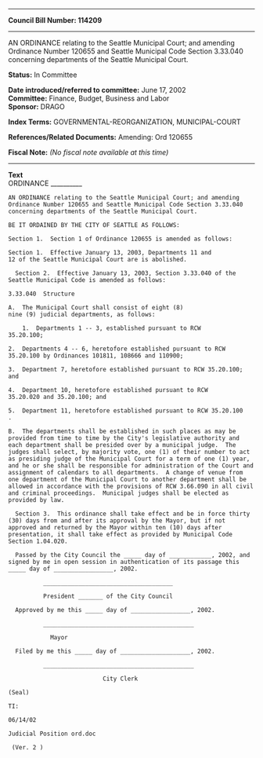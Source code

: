 * * * * *  
  
**Council Bill Number: [](#h0)[](#h2)114209**  
  
* * * * *  
  
AN ORDINANCE relating to the Seattle Municipal Court; and amending Ordinance Number 120655 and Seattle Municipal Code Section 3.33.040 concerning departments of the Seattle Municipal Court.  
  
**Status:** In Committee   
  
**Date introduced/referred to committee:** June 17, 2002   
**Committee:** Finance, Budget, Business and Labor   
**Sponsor:** DRAGO   
  
**Index Terms:** GOVERNMENTAL-REORGANIZATION, MUNICIPAL-COURT  
  
**References/Related Documents:** Amending: Ord 120655  
  
**Fiscal Note:** *(No fiscal note available at this time)*  
  
* * * * *  
  
**Text**  
    ORDINANCE __________  
  
    AN ORDINANCE relating to the Seattle Municipal Court; and amending  
    Ordinance Number 120655 and Seattle Municipal Code Section 3.33.040  
    concerning departments of the Seattle Municipal Court.  
  
    BE IT ORDAINED BY THE CITY OF SEATTLE AS FOLLOWS:  
  
    Section 1.  Section 1 of Ordinance 120655 is amended as follows:  
  
    Section 1.  Effective January 13, 2003, Departments 11 and  
    12 of the Seattle Municipal Court are is abolished.  
  
      Section 2.  Effective January 13, 2003, Section 3.33.040 of the  
    Seattle Municipal Code is amended as follows:  
  
    3.33.040  Structure  
  
    A.  The Municipal Court shall consist of eight (8)   
    nine (9) judicial departments, as follows:  
  
        1.  Departments 1 -- 3, established pursuant to RCW  
    35.20.100;  
  
    2.  Departments 4 -- 6, heretofore established pursuant to RCW  
    35.20.100 by Ordinances 101811, 108666 and 110900;  
  
    3.  Department 7, heretofore established pursuant to RCW 35.20.100;  
    and  
  
    4.  Department 10, heretofore established pursuant to RCW  
    35.20.020 and 35.20.100; and  
  
    5.  Department 11, heretofore established pursuant to RCW 35.20.100  
    .  
  
    B.  The departments shall be established in such places as may be  
    provided from time to time by the City's legislative authority and  
    each department shall be presided over by a municipal judge.  The  
    judges shall select, by majority vote, one (1) of their number to act  
    as presiding judge of the Municipal Court for a term of one (1) year,  
    and he or she shall be responsible for administration of the Court and  
    assignment of calendars to all departments.  A change of venue from  
    one department of the Municipal Court to another department shall be  
    allowed in accordance with the provisions of RCW 3.66.090 in all civil  
    and criminal proceedings.  Municipal judges shall be elected as  
    provided by law.  
  
      Section 3.  This ordinance shall take effect and be in force thirty  
    (30) days from and after its approval by the Mayor, but if not  
    approved and returned by the Mayor within ten (10) days after  
    presentation, it shall take effect as provided by Municipal Code  
    Section 1.04.020.  
  
      Passed by the City Council the _____ day of ____________, 2002, and  
    signed by me in open session in authentication of its passage this  
    _____ day of _________________, 2002.  
  
              _____________________________________  
  
              President _______ of the City Council  
  
      Approved by me this _____ day of _________________, 2002.  
  
              ___________________________________________  
  
                Mayor  
  
      Filed by me this _____ day of ____________________, 2002.  
  
              ___________________________________________  
  
                               City Clerk  
  
    (Seal)  
  
    TI:  
  
    06/14/02  
  
    Judicial Position ord.doc  
  
     (Ver. 2 )  
